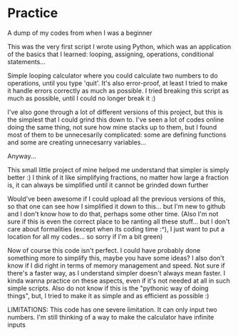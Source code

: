 # Practice
A dump of my codes from when I was a beginner

This was the very first script I wrote using Python, which was an application of the basics that I learned:
looping, assigning, operations, conditional statements...

Simple looping calculator where you could calculate two numbers to do operations, until you type 'quit'.
It's also error-proof, at least I tried to make it handle errors correctly as much as possible. 
I tried breaking this script as much as possible, until I could no longer break it :)


I've also gone through a lot of different versions of this project, but this is the simplest that I could grind this down to.
I've seen a lot of codes online doing the same thing, not sure how mine stacks up to them,
but I found most of them to be unnecesarily complicated: some are defining functions and some are creating unnecesarry variables...

Anyway...

This small little project of mine helped me understand that simpler is simply better :)
I think of it like simplifying fractions,
no matter how large a fraction is, it can always be simplified until it cannot be grinded down further

Would've been awesome if I could upload all the previous versions of this, so that one can see how I simplified it down to this...
but I'm new to github and I don't know how to do that, perhaps some other time. 
(Also I'm not sure if this is even the correct place to be ranting all these stuff... but I don't care about formalities (except when its coding time :^),
I just want to put a location for all my codes... so sorry if I'm a bit green)

Now of course this code isn't perfect. I could have probably done something more to simplify this, maybe you have some ideas? 
I also don't know if I did right in terms of memory management and speed. Not sure if there's a faster way, as I understand simpler doesn't always mean faster.
I kinda wanna practice on these aspects, even if it's not needed at all in such simple scripts.
Also do not know if this is the "pythonic way of doing things", but, I tried to make it as simple and as efficient as possible :)

LIMITATIONS:
This code has one severe limitation. It can only input two numbers. I'm still thinking of a way to make the calculator have infinite inputs


